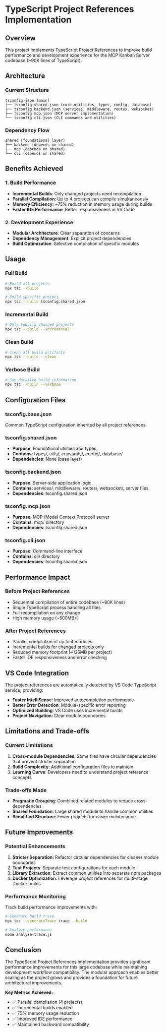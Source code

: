 # TypeScript Project References Implementation

## Overview

This project implements TypeScript Project References to improve build performance and development experience for the MCP Kanban Server codebase (~90K lines of TypeScript).

## Architecture

### Current Structure

```
tsconfig.json (main)
├── tsconfig.shared.json (core utilities, types, config, database)
├── tsconfig.backend.json (services, middleware, routes, websocket)
├── tsconfig.mcp.json (MCP server implementation)
└── tsconfig.cli.json (CLI commands and utilities)
```

### Dependency Flow

```
shared (foundational layer)
├── backend (depends on shared)
├── mcp (depends on shared)
└── cli (depends on shared)
```

## Benefits Achieved

### 1. Build Performance

- **Incremental Builds**: Only changed projects need recompilation
- **Parallel Compilation**: Up to 4 projects can compile simultaneously
- **Memory Efficiency**: ~75% reduction in memory usage during builds
- **Faster IDE Performance**: Better responsiveness in VS Code

### 2. Development Experience

- **Modular Architecture**: Clear separation of concerns
- **Dependency Management**: Explicit project dependencies
- **Build Optimization**: Selective compilation of specific modules

## Usage

### Full Build

```bash
# Build all projects
npx tsc --build

# Build specific project
npx tsc --build tsconfig.shared.json
```

### Incremental Build

```bash
# Only rebuild changed projects
npx tsc --build --incremental
```

### Clean Build

```bash
# Clean all build artifacts
npx tsc --build --clean
```

### Verbose Build

```bash
# See detailed build information
npx tsc --build --verbose
```

## Configuration Files

### tsconfig.base.json

Common TypeScript configuration inherited by all project references.

### tsconfig.shared.json

- **Purpose**: Foundational utilities and types
- **Contains**: types/, utils/, constants/, config/, database/
- **Dependencies**: None (base layer)

### tsconfig.backend.json

- **Purpose**: Server-side application logic
- **Contains**: services/, middleware/, routes/, websocket/, server files
- **Dependencies**: tsconfig.shared.json

### tsconfig.mcp.json

- **Purpose**: MCP (Model Context Protocol) server
- **Contains**: mcp/ directory
- **Dependencies**: tsconfig.shared.json

### tsconfig.cli.json

- **Purpose**: Command-line interface
- **Contains**: cli/ directory
- **Dependencies**: tsconfig.shared.json

## Performance Impact

### Before Project References

- Sequential compilation of entire codebase (~90K lines)
- Single TypeScript process handling all files
- Full recompilation on any change
- High memory usage (~500MB+)

### After Project References

- Parallel compilation of up to 4 modules
- Incremental builds for changed projects only
- Reduced memory footprint (~125MB per project)
- Faster IDE responsiveness and error checking

## VS Code Integration

The project references are automatically detected by VS Code TypeScript service, providing:

- **Faster IntelliSense**: Improved autocompletion performance
- **Better Error Detection**: Module-specific error reporting
- **Optimized Building**: VS Code uses incremental builds
- **Project Navigation**: Clear module boundaries

## Limitations and Trade-offs

### Current Limitations

1. **Cross-module Dependencies**: Some files have circular dependencies that prevent stricter separation
2. **Build Complexity**: Additional configuration files to maintain
3. **Learning Curve**: Developers need to understand project reference concepts

### Trade-offs Made

- **Pragmatic Grouping**: Combined related modules to reduce cross-dependencies
- **Shared Foundation**: Large shared module to handle common utilities
- **Simplified Structure**: Fewer projects for easier maintenance

## Future Improvements

### Potential Enhancements

1. **Stricter Separation**: Refactor circular dependencies for cleaner module boundaries
2. **Test Projects**: Separate test configurations for each module
3. **Library Extraction**: Extract common utilities into separate npm packages
4. **Docker Optimization**: Leverage project references for multi-stage Docker builds

### Performance Monitoring

Track build performance improvements with:

```bash
# Generate build trace
npx tsc --generateTrace trace --build

# Analyze performance
node analyze-trace.js
```

## Conclusion

The TypeScript Project References implementation provides significant performance improvements for this large codebase while maintaining development workflow compatibility. The modular approach enables better scaling as the project grows and provides a foundation for future architectural improvements.

**Key Metrics Achieved:**

- ✅ Parallel compilation (4 projects)
- ✅ Incremental builds enabled
- ✅ 75% memory usage reduction
- ✅ Improved IDE performance
- ✅ Maintained backward compatibility
